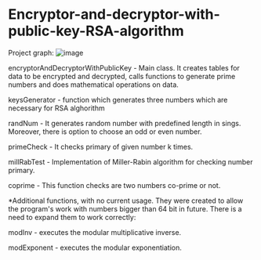 # Encryptor-and-decryptor-with-public-key-RSA-algorithm

Project graph:
![image](https://user-images.githubusercontent.com/83645103/203999993-c0c77236-fea2-4c31-8c6c-416926c0c180.png)


encryptorAndDecryptorWithPublicKey - Main class. It creates tables for data to be encrypted and decrypted, calls functions to generate prime numbers and does mathematical operations on data.

keysGenerator - function which generates three numbers which are necessary for RSA alghorithm

randNum - It generates random number with predefined length in sings. Moreover, there is option to choose an odd or even number.

primeCheck - It checks primary of given number k times.

millRabTest - Implementation of Miller-Rabin algorithm for checking number primary.

coprime - This function checks are two numbers co-prime or not.

*Additional functions, with no current usage. They were created to allow the program's work with numbers bigger than 64 bit in future. There is a need to expand them to work correctly:

modInv - executes the modular multiplicative inverse.

modExponent - executes the modular exponentiation.
